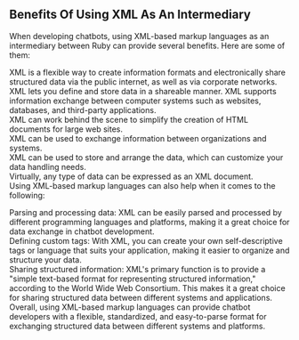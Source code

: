 ## Benefits Of Using XML As An Intermediary
When developing chatbots, using XML-based markup languages as an intermediary between Ruby can provide several benefits. Here are some of them:

XML is a flexible way to create information formats and electronically share structured data via the public internet, as well as via corporate networks.<br />
XML lets you define and store data in a shareable manner. XML supports information exchange between computer systems such as websites, databases, and third-party applications.<br />
XML can work behind the scene to simplify the creation of HTML documents for large web sites.<br />
XML can be used to exchange information between organizations and systems.<br />
XML can be used to store and arrange the data, which can customize your data handling needs.<br />
Virtually, any type of data can be expressed as an XML document.<br />
Using XML-based markup languages can also help when it comes to the following:

Parsing and processing data: XML can be easily parsed and processed by different programming languages and platforms, making it a great choice for data exchange in chatbot development.<br />
Defining custom tags: With XML, you can create your own self-descriptive tags or language that suits your application, making it easier to organize and structure your data.<br />
Sharing structured information: XML's primary function is to provide a "simple text-based format for representing structured information," according to the World Wide Web Consortium. This makes it a great choice for sharing structured data between different systems and applications.<br />
Overall, using XML-based markup languages can provide chatbot developers with a flexible, standardized, and easy-to-parse format for exchanging structured data between different systems and platforms.
